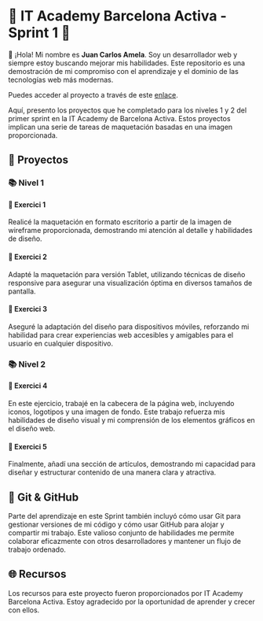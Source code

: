 # 🚀 IT Academy Barcelona Activa - Sprint 1 🚀

👋 ¡Hola! Mi nombre es **Juan Carlos Amela**. Soy un desarrollador web y siempre estoy buscando mejorar mis habilidades. Este repositorio es una demostración de mi compromiso con el aprendizaje y el dominio de las tecnologías web más modernas.

Puedes acceder al proyecto a través de este [enlace](https://jcamela.github.io/Sprint1-ItAcademy.github.io/).

Aquí, presento los proyectos que he completado para los niveles 1 y 2 del primer sprint en la IT Academy de Barcelona Activa. Estos proyectos implican una serie de tareas de maquetación basadas en una imagen proporcionada.

## 🎯 Proyectos

### 📚 Nivel 1

#### 📌 Exercici 1
Realicé la maquetación en formato escritorio a partir de la imagen de wireframe proporcionada, demostrando mi atención al detalle y habilidades de diseño.

#### 📌 Exercici 2
Adapté la maquetación para versión Tablet, utilizando técnicas de diseño responsive para asegurar una visualización óptima en diversos tamaños de pantalla.

#### 📌 Exercici 3
Aseguré la adaptación del diseño para dispositivos móviles, reforzando mi habilidad para crear experiencias web accesibles y amigables para el usuario en cualquier dispositivo.

### 📚 Nivel 2

#### 📌 Exercici 4
En este ejercicio, trabajé en la cabecera de la página web, incluyendo iconos, logotipos y una imagen de fondo. Este trabajo refuerza mis habilidades de diseño visual y mi comprensión de los elementos gráficos en el diseño web.

#### 📌 Exercici 5
Finalmente, añadí una sección de artículos, demostrando mi capacidad para diseñar y estructurar contenido de una manera clara y atractiva.

## 💾 Git & GitHub

Parte del aprendizaje en este Sprint también incluyó cómo usar Git para gestionar versiones de mi código y cómo usar GitHub para alojar y compartir mi trabajo. Este valioso conjunto de habilidades me permite colaborar eficazmente con otros desarrolladores y mantener un flujo de trabajo ordenado.

## 🌐 Recursos

Los recursos para este proyecto fueron proporcionados por IT Academy Barcelona Activa. Estoy agradecido por la oportunidad de aprender y crecer con ellos.

